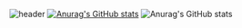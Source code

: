 ![header](https://capsule-render.vercel.app/api?text=TaehanLee&animation=blink)
[![Anurag's GitHub stats](https://github-readme-stats.vercel.app/api?username=TaehanLee07)](https://github.com/anuraghazra/github-readme-stats)
![Anurag's GitHub stats](https://github-readme-stats.vercel.app/api?username=TaehanLee07&count_private=true)

